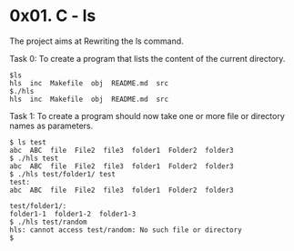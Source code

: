 # 0x01. C - ls


The project aims at Rewriting the ls command.

Task 0: To create a program that lists the content of the current directory.

```
$ls
hls  inc  Makefile  obj  README.md  src
$./hls
hls  inc  Makefile  obj  README.md  src

```

Task 1: To create a program should now take one or more file or directory names as parameters.

```
$ ls test
abc  ABC  file  File2  file3  folder1  Folder2  folder3
$ ./hls test
abc  ABC  file  File2  file3  folder1  Folder2  folder3
$ ./hls test/folder1/ test
test:
abc  ABC  file  File2  file3  folder1  Folder2  folder3

test/folder1/:
folder1-1  folder1-2  folder1-3
$ ./hls test/random
hls: cannot access test/random: No such file or directory
$
```

